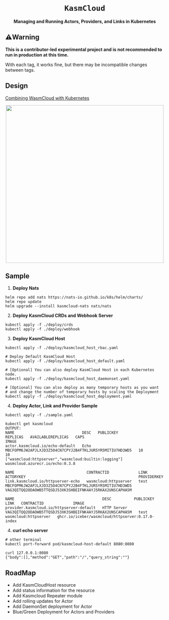 <div align="center">
  <h1><code>KasmCloud</code></h1>

<strong>Managing and Running Actors, Providers, and Links in Kubernetes</strong>
</div>

## :warning:Warning
**This is a contributor-led experimental project and is not recommended to run in production at this time.**

With each tag, it works fine, but there may be incompatible changes between tags.

## Design

[Combining WasmCloud with Kubernetes](https://docs.google.com/document/d/16p-9czZ6GT_layiabGE6HTyVpbYSALjoyxXhgIfYW0s/edit#heading=h.ymjg4q1g3smk)

<div align="center"><img src="./arch.png" style="width:500px;" /></div>

## Sample
1. **Deploy Nats**
```console
helm repo add nats https://nats-io.github.io/k8s/helm/charts/
helm repo update
helm upgrade --install kasmcloud-nats nats/nats
```

2. **Deploy KasmCloud CRDs and Webhook Server**
```console
kubectl apply -f ./deploy/crds
kubectl apply -f ./deploy/webhook
```

3. **Deploy KasmCloud Host**
```console
kubectl apply -f ./deploy/kasmcloud_host_rbac.yaml

# Deploy Default KasmCloud Host
kubectl apply -f ./deploy/kasmcloud_host_default.yaml

# [Optional] You can also deploy KasmCloud Host in each Kubernetes node.
kubectl apply -f ./deploy/kasmcloud_host_daemonset.yaml

# [Optional] You can also deploy as many temporary hosts as you want
# and change the number of temporary hosts by scaling the Deployment
kubectl apply -f ./deploy/kasmcloud_host_deployment.yaml
```

4. **Deploy Actor, Link and Provider Sample**
```console
kubectl apply -f ./sample.yaml

kubectl get kasmcloud
OUTPUT:
NAME                              DESC   PUBLICKEY                                                  REPLICAS   AVAILABLEREPLICAS   CAPS                                                   IMAGE
actor.kasmcloud.io/echo-default   Echo   MBCFOPM6JW2APJLXJD3Z5O4CN7CPYJ2B4FTKLJUR5YR5MITIU7HD3WD5   10         10                  ["wasmcloud:httpserver","wasmcloud:builtin:logging"]   wasmcloud.azurecr.io/echo:0.3.8

NAME                                CONTRACTID             LINK   ACTORYKEY                                                  PROVIDERKEY
link.kasmcloud.io/httpserver-echo   wasmcloud:httpserver   test   MBCFOPM6JW2APJLXJD3Z5O4CN7CPYJ2B4FTKLJUR5YR5MITIU7HD3WD5   VAG3QITQQ2ODAOWB5TTQSDJ53XK3SHBEIFNK4AYJ5RKAX2UNSCAPHA5M

NAME                                       DESC          PUBLICKEY                                                  LINK   CONTRACTID             IMAGE
provider.kasmcloud.io/httpserver-default   HTTP Server   VAG3QITQQ2ODAOWB5TTQSDJ53XK3SHBEIFNK4AYJ5RKAX2UNSCAPHA5M   test   wasmcloud:httpserver   ghcr.io/iceber/wasmcloud/httpserver:0.17.0-index
```

4. **curl echo server**
```console
# other terminal
kubectl port-forward pod/kasmcloud-host-default 8080:8080

curl 127.0.0.1:8080
{"body":[],"method":"GET","path":"/","query_string":""}
```

## RoadMap
* Add KasmCloudHost resource
* Add status information for the resource
* Add Kasmcloud Repeater  module
* Add rolling updates for Actor
* Add DaemonSet deployment for Actor
* Blue/Green Deployment for Actors and Providers
